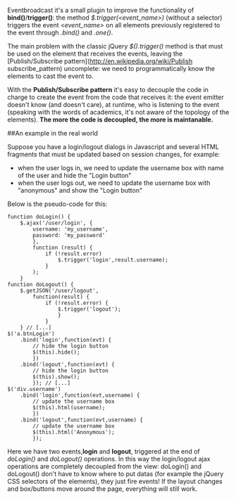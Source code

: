Eventbroadcast it's a small plugin to improve the functionality of **bind()**/**trigger()**: the method *$.trigger(<event_name>)* (without a selector) triggers the event *\<event\_name\>* on all elements previously registered to the event through *.bind()* and *.one()*.

The main problem with the classic jQuery
*$(<css-selector>).trigger()* method is that must be used on the element that receives the events, leaving the [Publish/Subscribe pattern](http://en.wikipedia.org/wiki/Publish subscribe_pattern) uncomplete: we need to programmatically know the elements to cast the event to.

With the **Publish/Subscribe pattern** it's easy to decouple the code in charge to create the event from the code that receives it: the event emitter doesn't know (and doesn't care), at runtime, who is listening to the event (speaking with the words of academics, it's not aware of the topology of the elements).
 **The more the code is decoupled, the more is maintanable.**

##An example in the real world

Suppose you have a login/logout dialogs in Javascript and several HTML fragments that must be updated based on session changes, for example:

- when the user logs in, we need to update the username box with name of the user and hide the "Login button"
- when the user logs out, we need to update the username box with "anonymous" and show the "Login button"

Below is the pseudo-code for this:

	function doLogin() { 
		$.ajax('/user/login', {
			username: 'my_username', 
			password: 'my_password'
			}, 
			function (result) { 
				if (!result.error)	
					$.trigger('login',result.username); 
				} 
			); 
		}
	function doLogout() { 
		$.getJSON('/user/logout',
			function(result) { 
				if (!result.error) { 
					$.trigger('logout'); 
					} 
				} 
		} // [...]
	$('a.btnLogin')
		.bind('login',function(evt) { 
			// hide the login button
			$(this).hide();
			}) 
		.bind('logout',function(evt) { 
			// hide the login button
			$(this).show(); 
			}); // [...]
	$('div.username')
		.bind('login',function(evt,username) { 
			// update the username box
			$(this).html(username);
			})
		.bind('logout',function(evt,username) { 
			// update the username box
			$(this).html('Anonymous'); 
			});

Here we have two events,**login** and **logout**, triggered at the end of *doLogin()* and *doLogout()* operations. In this way the login/logout ajax operations are completely decoupled from the view: doLogin() and doLogout() don't have to know where to put datas (for example the jQuery CSS selectors of the elements), they just fire events!
If the layout changes and box/buttons move around the page, everything will still work.
